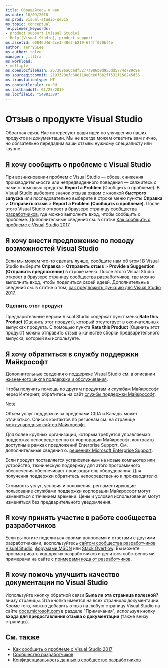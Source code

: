 ```yaml
---
title: Обращайтесь к нам
ms.date: 10/09/2018
ms.prod: visual-studio-dev15
ms.topic: conceptual
helpviewer_keywords:
- product support [Visual Studio]
- Help [Visual Studio], product support
ms.assetid: e0846d4d-2ce1-48e3-b219-674ff070bf4e
author: TerryGLee
ms.author: tglee
manager: jillfra
ms.workload:
- multiple
ms.openlocfilehash: 267308ba6cedf5277a986b9d953dd5774d789c9e
ms.sourcegitcommit: 2193323efc608118e0ce6f6b2ff532f158245d56
ms.translationtype: HT
ms.contentlocale: ru-RU
ms.lasthandoff: 01/25/2019
ms.locfileid: "54981380"
---
```

# <a name="visual-studio-product-feedback"></a>Отзыв о продукте Visual Studio

Обратная связь Нас интересуют ваши идеи по улучшению наших продуктов и документации. Мы не всегда можем ответить вам лично, но обязательно передадим ваши отзывы нужному специалисту или группе.

## <a name="i-want-to-report-a-problem-with-visual-studio"></a>Я хочу сообщить о проблеме с Visual Studio

При возникновении проблем с Visual Studio &mdash; сбоев, снижения производительности или непредвиденного поведения &mdash; свяжитесь с нами с помощью средства **Report a Problem** (Сообщить о проблеме). В Visual Studio выберите значок отзыва рядом с кнопкой **быстрого запуска** или последовательно выберите в строке меню пункты **Справка** > **Отправить отзыв** > **Report a Problem (Сообщить о проблеме)**. После этого Visual Studio откроет в браузере страницу [сообщества разработчиков](https://developercommunity.visualstudio.com), где можно выполнить вход, чтобы сообщить о проблеме. Дополнительные сведения см. в статье [Как сообщить о проблеме с Visual Studio 2017](how-to-report-a-problem-with-visual-studio-2017.md).

## <a name="i-want-to-make-a-suggestion-about-visual-studio-features"></a>Я хочу внести предложение по поводу возможностей Visual Studio

Если мы можем что-то сделать лучше, сообщите нам об этом! В Visual Studio выберите **Справка** > **Отправить отзыв** > **Provide a Suggestion (Отправить предложение)** в строке меню. После этого Visual Studio откроет в браузере страницу [сообщества разработчиков](https://developercommunity.visualstudio.com), где можно выполнить вход, чтобы поделиться своей идеей. Дополнительные сведения см. в статье о том, [как предложить функцию для Visual Studio 2017](suggest-a-feature.md).

### <a name="rate-this-product"></a>Оценить этот продукт

Предварительные версии Visual Studio содержат пункт меню **Rate this Product** (Оценить этот продукт), который отсутствует в окончательных выпусках продукта. С помощью пункта **Rate this Product** (Оценить этот продукт) можно отправить отзыв о качестве сборки предварительного выпуска, который вы используете.

## <a name="i-want-to-contact-microsoft-support"></a>Я хочу обратиться в службу поддержки Майкрософт

Дополнительные сведения о поддержке Visual Studio см. в описании [жизненного цикла поддержки и обслуживания](/visualstudio/productinfo/vs-servicing-vs).

Чтобы получить помощь по другим продуктам и службам Майкрософт через Интернет, обратитесь на сайт [службы поддержки Майкрософт](http://go.microsoft.com/fwlink/?LinkID=99019).

> [!NOTE]
> Объем услуг поддержки за пределами США и Канады может отличаться. Список контактов по регионам см. на странице [международных сайтов Майкрософт](http://www.microsoft.com/worldwide/).

Для более крупных организаций, которым требуется управляемая поддержка непосредственно от корпорации Майкрософт, контракты доступны в рамках предложений Enterprise Support. См. дополнительные сведения о. [решениях Microsoft Enterprise Support](http://go.microsoft.com/fwlink/?LinkId=258223).

Если продукт поставляется установленным на новые компьютер или устройство, техническую поддержку для этого программного обеспечения обеспечивает производитель оборудования. Для получения поддержки обратитесь непосредственно к производителю.

Стоимость услуг, условия и положения, регламентирующие пользование службами поддержки корпорации Майкрософт могут изменяться с течением времени. Цены и условия использования могут изменяться без предварительного уведомления.

## <a name="i-want-to-get-involved-in-the-developer-community"></a>Я хочу принять участие в работе сообщества разработчиков

Если вы хотите поделиться своими вопросами и ответами с другими разработчиками, воспользуйтесь [сайтом сообщества разработчиков Visual Studio](https://developercommunity.visualstudio.com), [форумами MSDN](https://social.msdn.microsoft.com/Forums/home) или [Stack Overflow](http://stackoverflow.com/). Вы можете просматривать код других разработчиков и делиться собственными примерами на сайте с [примерами кода от разработчиков](https://code.msdn.microsoft.com/).

## <a name="i-want-to-help-improve-the-visual-studio-documentation"></a>Я хочу помочь улучшить качество документации по Visual Studio

Используйте кнопку обратной связи **Была ли эта страница полезной?** внизу страницы. Эта кнопка имеется на всех страницах документации. Кроме того, можно добавить отзыв на любую страницу Visual Studio на сайте [docs.microsoft.com](https://docs.microsoft.com/visualstudio/) в разделе "Примечания", используя кнопку **входа для предоставления отзыва о документации** (также внизу страницы).

## <a name="see-also"></a>См. также

* [Как сообщить о проблеме с Visual Studio 2017](how-to-report-a-problem-with-visual-studio-2017.md)
* [Сообщество разработчиков](https://developercommunity.visualstudio.com)
* [Конфиденциальность данных в сообществе разработчиков](developer-community-privacy.md)
